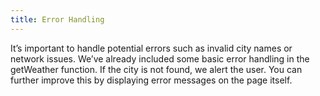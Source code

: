 ```yaml
---
title: Error Handling
---
```


It’s important to handle potential errors such as invalid city names or network issues. We’ve already included some basic error handling in the getWeather function. If the city is not found, we alert the user. You can further improve this by displaying error messages on the page itself.
